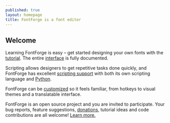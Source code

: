 ```yaml
---
published: true
layout: homepage
title: FontForge is a font editor
---
```


## Welcome

Learning FontForge is easy &ndash; get started designing your own fonts with the [tutorial](/en-US/tutorials/). The entire [interface](/en-US/documentation/interface/) is fully documented.

Scripting allows designers to get repetitive tasks done quickly, and FontForge has excellent [scripting support](/en-US/documentation/scripting/) with both its own scripting language and [Python](/en-US/documentation/scripting/python/).

FontForge can be [customized](/en-US/documentation/customizing/) so it feels familiar, from hotkeys to visual themes and a translatable interface.

FontForge is an open source project and you are invited to participate. Your bug reports, feature suggestions, [donations](https://www.tug.org/fonts/librefontfund.html), tutorial ideas and code contributions are all welcome! [Learn more.](/en-US/documentation/developers/)
